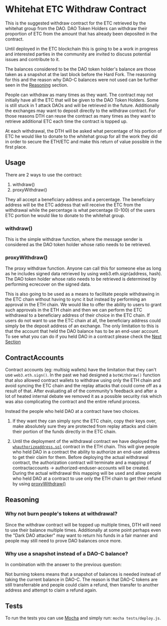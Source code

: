 # Whitehat ETC Withdraw Contract

This is the suggested withdraw contract for the ETC retrieved by the whitehat group from the DAO.
DAO Token Holders can withdraw their proportion of ETC from the amount that has already been deposited in the contract.

Until deployed in the ETC blockchain this is going to be a work in progress and interested parties in the community are invited to
discuss potential issues and contribute to it.

The balances considered to be the DAO token holder's balance are those taken as a snapshot at the
last block before the Hard Fork. The reasoning for this and the reason why DAO-C balances were not
used can be further seen in the [Reasoning](#reasoning) section.

People can withdraw as many times as they want. The contract may not initially have all the ETC that will be given to the DAO Token Holders. Some is still stuck in 1 attack DAOs and will be retrieved in the future. Additionally the exchanges may want to deposit directly to the withdraw contract. For those reasons DTH can reuse the contract as many times as they want to retrieve additional ETC each time the contract is topped up.

At each withdrawal, the DTH will be asked what percentage of his portion of ETC he would like to donate to the whitehat group for all the work they did in order to secure the ETH/ETC and make this return of value possible in the first place.

## Usage

There are 2 ways to use the contract:
1. withdraw()
2. proxyWithdraw()

They all accept a beneficiary address and a percentage. The beneficiary address will be the ETC address that will receive the ETC from the withdrawal while the percentage is what percentage (0-100) of the users ETC portion he would like to donate to the whitehat group.

### withdraw()

This is the simple withdraw function, where the message sender is considered as the DAO token holder whose ratio needs to be retrieved.

### proxyWithdraw()

The proxy withdraw function. Anyone can call this for someone else as long as he includes signed data retrieved by using web3.eth.sign(address, hash). The DAO token holder whose ratio needs to be retrieved is determined by performing ecrecover on the signed data.

This is also going to be used as a means to facilitate people withdrawing in the ETC chain without having to sync it but instead by performing an approval in the ETH chain. We would like to offer the ability to users to grant such approvals in the ETH chain and then we can perform the ETC withdrawal to a beneficiary address of their choice in the ETC chain. If users do not want to use the ETC chain at all, the beneficiary address could simply be the deposit address of an exchange. The only limitation to this is that the account that held the DAO balance has to be an end-user account. To see what you can do if you held DAO in a contract please check the [Next Section](#contractaccounts)

## ContractAccounts

Contract accounts (eg: multisig wallets) have the limitation that they can't use `web3.eth.sign()`. In the past we had designed a `botWithdraw()` function that also allowed contract wallets to withdraw using only the ETH chain and avoid syncing the ETC chain and the replay attacks that could come off as a result of that. After evaluating all of the community's feedback and after a lot of heated internal debate we removed it as a possible security risk which was also complicating the contract and the entire refund process.

Instead the people who held DAO at a contract have two choices.

1. If they want they can simply sync the ETC chain, copy their keys over, make absolutely sure they are protected from replay attacks and claim their
portion of the funds directly in the ETC chain.

2. Until the deployment of the withdrawal contract we have deployed the [`whauthorizeaddress.sol`](http://etherscan.io/address/0xd4fb7fd0c254a8c6211e441f7236fa9479708a99#code) contract in the ETH chain. This will give people who held DAO in a contract the ability to authorize an end-user address to get their claim for them. Before deploying the actual withdrawal contract, the authorization contract will terminate and a mapping of contractaccounts -> authorized-enduser-accounts will be created. During the actual withdrawal this mapping will be used and allow people who held DAO at a contract to use only the ETH chain to get their refund by using [proxyWithdraw()](#proxywithdraw)

## Reasoning

### Why not burn people's tokens at withdrawal?

Since the withdraw contract will be topped up multiple times, DTH will need to use their balance
multiple times. Additionally at some point perhaps even the "Dark DAO attacker" may want to return
his funds in a fair manner and people may still need to prove DAO balances once more.

### Why use a snapshot instead of a DAO-C balance?

In combination with the answer to the previous question:

Not burning tokens means that a snapshot of balances is needed instead of taking the current balance in DAO-C. The reason is that DAO-C tokens are still transferrable and people could claim a refund, then transfer to another address and attempt to claim a refund again. 


## Tests

To run the tests you can use [Mocha](https://mochajs.org/) and simply run: `mocha tests/deploy.js`.
